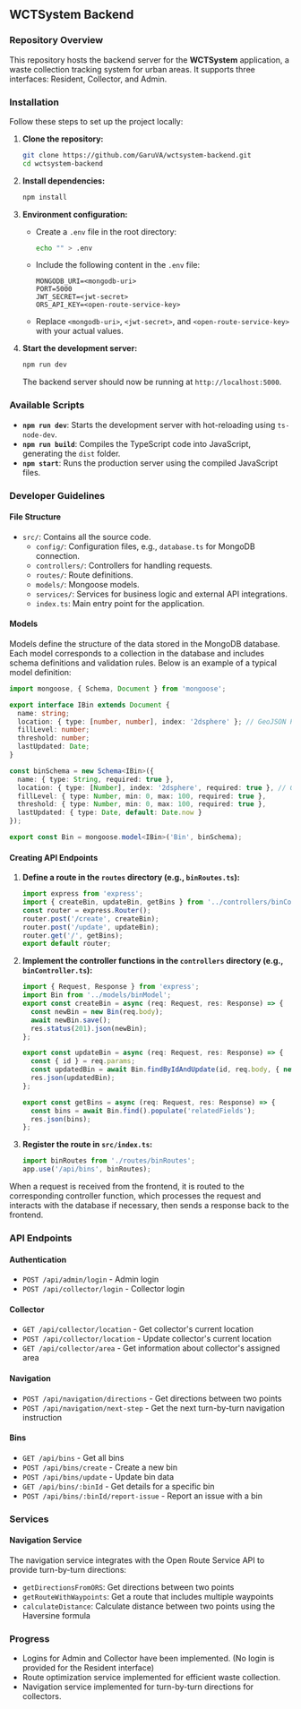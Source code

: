 ## WCTSystem Backend

### Repository Overview
This repository hosts the backend server for the **WCTSystem** application, a waste collection tracking system for urban areas. It supports three interfaces: Resident, Collector, and Admin.

### Installation
Follow these steps to set up the project locally:
1. **Clone the repository:**
    ```bash
    git clone https://github.com/GaruVA/wctsystem-backend.git
    cd wctsystem-backend
    ```

2. **Install dependencies:**
    ```bash
    npm install
    ```

3. **Environment configuration:**
   - Create a `.env` file in the root directory:
      ```bash
      echo "" > .env
      ```
   - Include the following content in the `.env` file:
      ```env
      MONGODB_URI=<mongodb-uri>
      PORT=5000
      JWT_SECRET=<jwt-secret>
      ORS_API_KEY=<open-route-service-key>
      ```
   - Replace `<mongodb-uri>`, `<jwt-secret>`, and `<open-route-service-key>` with your actual values.

4. **Start the development server:**
    ```bash
    npm run dev
    ```
   The backend server should now be running at `http://localhost:5000`.

### Available Scripts
- **`npm run dev`**: Starts the development server with hot-reloading using `ts-node-dev`.
- **`npm run build`**: Compiles the TypeScript code into JavaScript, generating the `dist` folder.
- **`npm start`**: Runs the production server using the compiled JavaScript files.

### Developer Guidelines
#### File Structure
- `src/`: Contains all the source code.
  - `config/`: Configuration files, e.g., `database.ts` for MongoDB connection.
  - `controllers/`: Controllers for handling requests.
  - `routes/`: Route definitions.
  - `models/`: Mongoose models.
  - `services/`: Services for business logic and external API integrations.
  - `index.ts`: Main entry point for the application.

#### Models
Models define the structure of the data stored in the MongoDB database. Each model corresponds to a collection in the database and includes schema definitions and validation rules. Below is an example of a typical model definition:

```typescript
import mongoose, { Schema, Document } from 'mongoose';

export interface IBin extends Document {
  name: string;
  location: { type: [number, number], index: '2dsphere' }; // GeoJSON Point
  fillLevel: number;
  threshold: number;
  lastUpdated: Date;
}

const binSchema = new Schema<IBin>({
  name: { type: String, required: true },
  location: { type: [Number], index: '2dsphere', required: true }, // GeoJSON Point
  fillLevel: { type: Number, min: 0, max: 100, required: true },
  threshold: { type: Number, min: 0, max: 100, required: true },
  lastUpdated: { type: Date, default: Date.now }
});

export const Bin = mongoose.model<IBin>('Bin', binSchema);
```

#### Creating API Endpoints
1. **Define a route in the `routes` directory (e.g., `binRoutes.ts`):**
   ```typescript
   import express from 'express';
   import { createBin, updateBin, getBins } from '../controllers/binController';
   const router = express.Router();
   router.post('/create', createBin);
   router.post('/update', updateBin);
   router.get('/', getBins);
   export default router;
   ```

2. **Implement the controller functions in the `controllers` directory (e.g., `binController.ts`):**
   ```typescript
   import { Request, Response } from 'express';
   import Bin from '../models/binModel';
   export const createBin = async (req: Request, res: Response) => {
     const newBin = new Bin(req.body);
     await newBin.save();
     res.status(201).json(newBin);
   };

   export const updateBin = async (req: Request, res: Response) => {
     const { id } = req.params;
     const updatedBin = await Bin.findByIdAndUpdate(id, req.body, { new: true });
     res.json(updatedBin);
   };

   export const getBins = async (req: Request, res: Response) => {
     const bins = await Bin.find().populate('relatedFields');
     res.json(bins);
   };
   ```

3. **Register the route in `src/index.ts`:**
   ```typescript
   import binRoutes from './routes/binRoutes';
   app.use('/api/bins', binRoutes);
   ```

When a request is received from the frontend, it is routed to the corresponding controller function, which processes the request and interacts with the database if necessary, then sends a response back to the frontend.

### API Endpoints

#### Authentication
- `POST /api/admin/login` - Admin login
- `POST /api/collector/login` - Collector login

#### Collector
- `GET /api/collector/location` - Get collector's current location
- `POST /api/collector/location` - Update collector's current location
- `GET /api/collector/area` - Get information about collector's assigned area

#### Navigation
- `POST /api/navigation/directions` - Get directions between two points
- `POST /api/navigation/next-step` - Get the next turn-by-turn navigation instruction

#### Bins
- `GET /api/bins` - Get all bins
- `POST /api/bins/create` - Create a new bin
- `POST /api/bins/update` - Update bin data
- `GET /api/bins/:binId` - Get details for a specific bin
- `POST /api/bins/:binId/report-issue` - Report an issue with a bin

### Services

#### Navigation Service
The navigation service integrates with the Open Route Service API to provide turn-by-turn directions:

- `getDirectionsFromORS`: Get directions between two points
- `getRouteWithWaypoints`: Get a route that includes multiple waypoints
- `calculateDistance`: Calculate distance between two points using the Haversine formula

### Progress
- Logins for Admin and Collector have been implemented. (No login is provided for the Resident interface)
- Route optimization service implemented for efficient waste collection.
- Navigation service implemented for turn-by-turn directions for collectors.
